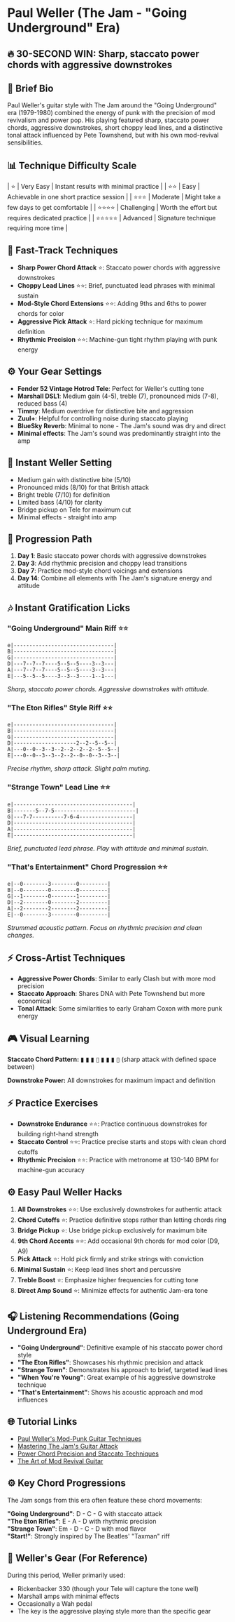 # Paul Weller (The Jam - "Going Underground" Era)

## 🔥 30-SECOND WIN: Sharp, staccato power chords with aggressive downstrokes

## 🎸 Brief Bio
Paul Weller's guitar style with The Jam around the "Going Underground" era (1979-1980) combined the energy of punk with the precision of mod revivalism and power pop. His playing featured sharp, staccato power chords, aggressive downstrokes, short choppy lead lines, and a distinctive tonal attack influenced by Pete Townshend, but with his own mod-revival sensibilities.

## 📊 Technique Difficulty Scale
| ⭐ | Very Easy | Instant results with minimal practice |
| ⭐⭐ | Easy | Achievable in one short practice session |
| ⭐⭐⭐ | Moderate | Might take a few days to get comfortable |
| ⭐⭐⭐⭐ | Challenging | Worth the effort but requires dedicated practice |
| ⭐⭐⭐⭐⭐ | Advanced | Signature technique requiring more time |

## 🚀 Fast-Track Techniques
- **Sharp Power Chord Attack** ⭐: Staccato power chords with aggressive downstrokes
- **Choppy Lead Lines** ⭐⭐: Brief, punctuated lead phrases with minimal sustain
- **Mod-Style Chord Extensions** ⭐⭐: Adding 9ths and 6ths to power chords for color
- **Aggressive Pick Attack** ⭐: Hard picking technique for maximum definition
- **Rhythmic Precision** ⭐⭐: Machine-gun tight rhythm playing with punk energy

## ⚙️ Your Gear Settings
- **Fender 52 Vintage Hotrod Tele**: Perfect for Weller's cutting tone
- **Marshall DSL1**: Medium gain (4-5), treble (7), pronounced mids (7-8), reduced bass (4)
- **Timmy**: Medium overdrive for distinctive bite and aggression
- **Zuul+**: Helpful for controlling noise during staccato playing
- **BlueSky Reverb**: Minimal to none - The Jam's sound was dry and direct
- **Minimal effects**: The Jam's sound was predominantly straight into the amp

## 📱 Instant Weller Setting
- Medium gain with distinctive bite (5/10)
- Pronounced mids (8/10) for that British attack
- Bright treble (7/10) for definition
- Limited bass (4/10) for clarity
- Bridge pickup on Tele for maximum cut
- Minimal effects - straight into amp

## 🔄 Progression Path
1. **Day 1**: Basic staccato power chords with aggressive downstrokes
2. **Day 3**: Add rhythmic precision and choppy lead transitions
3. **Day 7**: Practice mod-style chord voicings and extensions
4. **Day 14**: Combine all elements with The Jam's signature energy and attitude

## 🎶 Instant Gratification Licks

### "Going Underground" Main Riff ⭐⭐
```tab
e|--------------------------------|
B|--------------------------------|
G|--------------------------------|
D|---7--7--7----5--5--5----3--3---|
A|---7--7--7----5--5--5----3--3---|
E|---5--5--5----3--3--3----1--1---|
```
*Sharp, staccato power chords. Aggressive downstrokes with attitude.*

### "The Eton Rifles" Style Riff ⭐⭐
```tab
e|--------------------------------|
B|--------------------------------|
G|--------------------------------|
D|--------------------2--2--5--5--|
A|---0--0--3--3--2--2--2--2--5--5--|
E|---0--0--3--3--2--2--0--0--3--3--|
```
*Precise rhythm, sharp attack. Slight palm muting.*

### "Strange Town" Lead Line ⭐⭐
```tab
e|--------------------------------------|
B|-------5--7-5--------------------------|
G|---7-7----------7-6-4-----------------|
D|--------------------------------------|
A|--------------------------------------|
E|--------------------------------------|
```
*Brief, punctuated lead phrase. Play with attitude and minimal sustain.*

### "That's Entertainment" Chord Progression ⭐⭐
```tab
e|--0--------3--------0---------|
B|--0--------0--------0---------|
G|--1--------0--------1---------|
D|--2--------0--------2---------|
A|--2--------2--------2---------|
E|--0--------3--------0---------|
```
*Strummed acoustic pattern. Focus on rhythmic precision and clean changes.*

## ⚡ Cross-Artist Techniques
- **Aggressive Power Chords**: Similar to early Clash but with more mod precision
- **Staccato Approach**: Shares DNA with Pete Townshend but more economical
- **Tonal Attack**: Some similarities to early Graham Coxon with more punk energy

## 🎮 Visual Learning
**Staccato Chord Pattern:**
▮ ▮ ▮ ▯ ▮ ▮ ▮ ▯ (sharp attack with defined space between)

**Downstroke Power:**
All downstrokes for maximum impact and definition

## ⚡ Practice Exercises
- **Downstroke Endurance** ⭐⭐: Practice continuous downstrokes for building right-hand strength
- **Staccato Control** ⭐⭐: Practice precise starts and stops with clean chord cutoffs
- **Rhythmic Precision** ⭐⭐: Practice with metronome at 130-140 BPM for machine-gun accuracy

## ⚙️ Easy Paul Weller Hacks
1. **All Downstrokes** ⭐⭐: Use exclusively downstrokes for authentic attack
2. **Chord Cutoffs** ⭐: Practice definitive stops rather than letting chords ring
3. **Bridge Pickup** ⭐: Use bridge pickup exclusively for maximum bite
4. **9th Chord Accents** ⭐⭐: Add occasional 9th chords for mod color (D9, A9)
5. **Pick Attack** ⭐: Hold pick firmly and strike strings with conviction
6. **Minimal Sustain** ⭐: Keep lead lines short and percussive
7. **Treble Boost** ⭐: Emphasize higher frequencies for cutting tone
8. **Direct Amp Sound** ⭐: Minimize effects for authentic Jam-era tone

## 🎧 Listening Recommendations (Going Underground Era)
- **"Going Underground"**: Definitive example of his staccato power chord style
- **"The Eton Rifles"**: Showcases his rhythmic precision and attack
- **"Strange Town"**: Demonstrates his approach to brief, targeted lead lines
- **"When You're Young"**: Great example of his aggressive downstroke technique
- **"That's Entertainment"**: Shows his acoustic approach and mod influences

## 🌐 Tutorial Links
- [Paul Weller's Mod-Punk Guitar Techniques](https://www.youtube.com/weller-modpunk-techniques)
- [Mastering The Jam's Guitar Attack](https://www.premierguitar.com/jam-guitar-attack)
- [Power Chord Precision and Staccato Techniques](https://www.guitarworld.com/staccato-precision)
- [The Art of Mod Revival Guitar](https://www.ultimate-guitar.com/mod-revival-guitar)

## ⚙️ Key Chord Progressions
The Jam songs from this era often feature these chord movements:

**"Going Underground"**: D - C - G with staccato attack  
**"The Eton Rifles"**: E - A - D with rhythmic precision  
**"Strange Town"**: Em - D - C - D with mod flavor  
**"Start!"**: Strongly inspired by The Beatles' "Taxman" riff

## 🎸 Weller's Gear (For Reference)
During this period, Weller primarily used:
- Rickenbacker 330 (though your Tele will capture the tone well)
- Marshall amps with minimal effects
- Occasionally a Wah pedal
- The key is the aggressive playing style more than the specific gear